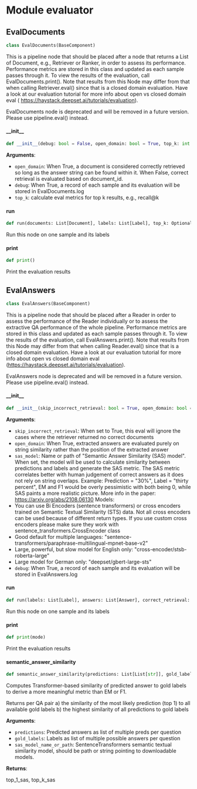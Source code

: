 <a id="evaluator"></a>

# Module evaluator

<a id="evaluator.EvalDocuments"></a>

## EvalDocuments

```python
class EvalDocuments(BaseComponent)
```

This is a pipeline node that should be placed after a node that returns a List of Document, e.g., Retriever or
Ranker, in order to assess its performance. Performance metrics are stored in this class and updated as each
sample passes through it. To view the results of the evaluation, call EvalDocuments.print(). Note that results
from this Node may differ from that when calling Retriever.eval() since that is a closed domain evaluation. Have
a look at our evaluation tutorial for more info about open vs closed domain eval (
https://haystack.deepset.ai/tutorials/evaluation).

EvalDocuments node is deprecated and will be removed in a future version.
Please use pipeline.eval() instead.

<a id="evaluator.EvalDocuments.__init__"></a>

#### \_\_init\_\_

```python
def __init__(debug: bool = False, open_domain: bool = True, top_k: int = 10)
```

**Arguments**:

- `open_domain`: When True, a document is considered correctly retrieved so long as the answer string can be found within it.
When False, correct retrieval is evaluated based on document_id.
- `debug`: When True, a record of each sample and its evaluation will be stored in EvalDocuments.log
- `top_k`: calculate eval metrics for top k results, e.g., recall@k

<a id="evaluator.EvalDocuments.run"></a>

#### run

```python
def run(documents: List[Document], labels: List[Label], top_k: Optional[int] = None)
```

Run this node on one sample and its labels

<a id="evaluator.EvalDocuments.print"></a>

#### print

```python
def print()
```

Print the evaluation results

<a id="evaluator.EvalAnswers"></a>

## EvalAnswers

```python
class EvalAnswers(BaseComponent)
```

This is a pipeline node that should be placed after a Reader in order to assess the performance of the Reader
individually or to assess the extractive QA performance of the whole pipeline. Performance metrics are stored in
this class and updated as each sample passes through it. To view the results of the evaluation, call EvalAnswers.print().
Note that results from this Node may differ from that when calling Reader.eval()
since that is a closed domain evaluation. Have a look at our evaluation tutorial for more info about
open vs closed domain eval (https://haystack.deepset.ai/tutorials/evaluation).

EvalAnswers node is deprecated and will be removed in a future version.
Please use pipeline.eval() instead.

<a id="evaluator.EvalAnswers.__init__"></a>

#### \_\_init\_\_

```python
def __init__(skip_incorrect_retrieval: bool = True, open_domain: bool = True, sas_model: str = None, debug: bool = False)
```

**Arguments**:

- `skip_incorrect_retrieval`: When set to True, this eval will ignore the cases where the retriever returned no correct documents
- `open_domain`: When True, extracted answers are evaluated purely on string similarity rather than the position of the extracted answer
- `sas_model`: Name or path of "Semantic Answer Similarity (SAS) model". When set, the model will be used to calculate similarity between predictions and labels and generate the SAS metric.
The SAS metric correlates better with human judgement of correct answers as it does not rely on string overlaps.
Example: Prediction = "30%", Label = "thirty percent", EM and F1 would be overly pessimistic with both being 0, while SAS paints a more realistic picture.
More info in the paper: https://arxiv.org/abs/2108.06130
Models:
- You can use Bi Encoders (sentence transformers) or cross encoders trained on Semantic Textual Similarity (STS) data.
  Not all cross encoders can be used because of different return types.
  If you use custom cross encoders please make sure they work with sentence_transformers.CrossEncoder class
- Good default for multiple languages: "sentence-transformers/paraphrase-multilingual-mpnet-base-v2"
- Large, powerful, but slow model for English only: "cross-encoder/stsb-roberta-large"
- Large model for German only: "deepset/gbert-large-sts"
- `debug`: When True, a record of each sample and its evaluation will be stored in EvalAnswers.log

<a id="evaluator.EvalAnswers.run"></a>

#### run

```python
def run(labels: List[Label], answers: List[Answer], correct_retrieval: bool)
```

Run this node on one sample and its labels

<a id="evaluator.EvalAnswers.print"></a>

#### print

```python
def print(mode)
```

Print the evaluation results

<a id="evaluator.semantic_answer_similarity"></a>

#### semantic\_answer\_similarity

```python
def semantic_answer_similarity(predictions: List[List[str]], gold_labels: List[List[str]], sas_model_name_or_path: str = "sentence-transformers/paraphrase-multilingual-mpnet-base-v2") -> Tuple[List[float], List[float]]
```

Computes Transformer-based similarity of predicted answer to gold labels to derive a more meaningful metric than EM or F1.

Returns per QA pair a) the similarity of the most likely prediction (top 1) to all available gold labels
                    b) the highest similarity of all predictions to gold labels

**Arguments**:

- `predictions`: Predicted answers as list of multiple preds per question
- `gold_labels`: Labels as list of multiple possible answers per question
- `sas_model_name_or_path`: SentenceTransformers semantic textual similarity model, should be path or string
pointing to downloadable models.

**Returns**:

top_1_sas, top_k_sas
